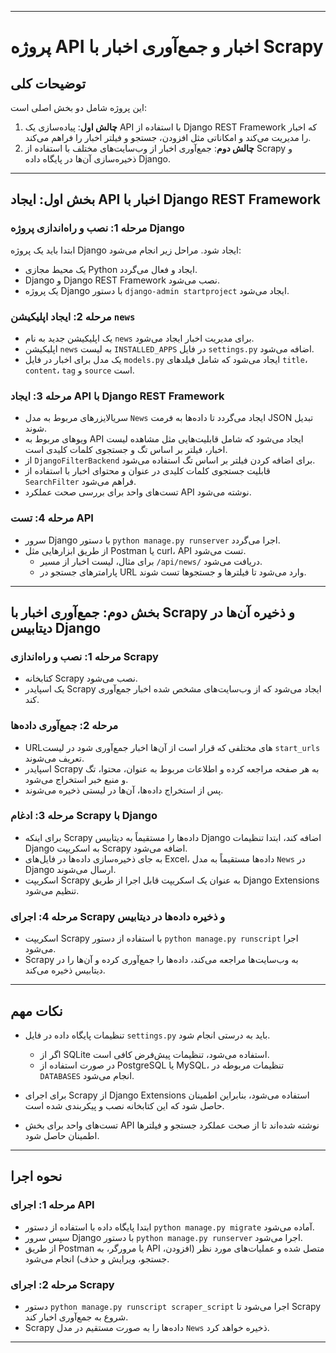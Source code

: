 
---

# پروژه API اخبار و جمع‌آوری اخبار با Scrapy

## توضیحات کلی

این پروژه شامل دو بخش اصلی است:
1. **چالش اول**: پیاده‌سازی یک API با استفاده از Django REST Framework که اخبار را مدیریت می‌کند و امکاناتی مثل افزودن، جستجو و فیلتر اخبار را فراهم می‌کند.
2. **چالش دوم**: جمع‌آوری اخبار از وب‌سایت‌های مختلف با استفاده از Scrapy و ذخیره‌سازی آن‌ها در پایگاه داده Django.

---

## بخش اول: ایجاد API اخبار با Django REST Framework

### مرحله 1: نصب و راه‌اندازی پروژه Django

ابتدا باید یک پروژه Django ایجاد شود. مراحل زیر انجام می‌شود:
- یک محیط مجازی Python ایجاد و فعال می‌گردد.
- Django و Django REST Framework نصب می‌شود.
- یک پروژه Django با دستور `django-admin startproject` ایجاد می‌شود.

### مرحله 2: ایجاد اپلیکیشن `news`

- یک اپلیکیشن جدید به نام `news` برای مدیریت اخبار ایجاد می‌شود.
- اپلیکیشن `news` به لیست `INSTALLED_APPS` در فایل `settings.py` اضافه می‌شود.
- یک مدل برای اخبار در فایل `models.py` ایجاد می‌شود که شامل فیلدهای `title`، `content`، `tag` و `source` است.

### مرحله 3: ایجاد API با Django REST Framework

- سریالایزرهای مربوط به مدل `News` ایجاد می‌گردد تا داده‌ها به فرمت JSON تبدیل شوند.
- ویوهای مربوط به API ایجاد می‌شود که شامل قابلیت‌هایی مثل مشاهده لیست اخبار، فیلتر بر اساس تگ و جستجوی کلمات کلیدی است.
- از `DjangoFilterBackend` برای اضافه کردن فیلتر بر اساس تگ استفاده می‌شود.
- قابلیت جستجوی کلمات کلیدی در عنوان و محتوای اخبار با استفاده از `SearchFilter` فراهم می‌شود.
- تست‌های واحد برای بررسی صحت عملکرد API نوشته می‌شود.

### مرحله 4: تست API

- سرور Django با دستور `python manage.py runserver` اجرا می‌گردد.
- از طریق ابزارهایی مثل Postman یا curl، API تست می‌شود.
  - برای مثال، لیست اخبار از مسیر `/api/news/` دریافت می‌شود.
  - پارامترهای جستجو در URL وارد می‌شود تا فیلترها و جستجوها تست شوند.

---

## بخش دوم: جمع‌آوری اخبار با Scrapy و ذخیره آن‌ها در دیتابیس Django

### مرحله 1: نصب و راه‌اندازی Scrapy

- کتابخانه Scrapy نصب می‌شود.
- یک اسپایدر Scrapy ایجاد می‌شود که از وب‌سایت‌های مشخص شده اخبار جمع‌آوری کند.

### مرحله 2: جمع‌آوری داده‌ها

- URLهای مختلفی که قرار است از آن‌ها اخبار جمع‌آوری شود در لیست `start_urls` تعریف می‌شوند.
- اسپایدر Scrapy به هر صفحه مراجعه کرده و اطلاعات مربوط به عنوان، محتوا، تگ و منبع خبر استخراج می‌شود.
- پس از استخراج داده‌ها، آن‌ها در لیستی ذخیره می‌شوند.

### مرحله 3: ادغام Scrapy با Django

- برای اینکه Scrapy داده‌ها را مستقیماً به دیتابیس Django اضافه کند، ابتدا تنظیمات Django به اسکریپت Scrapy اضافه می‌شود.
- به جای ذخیره‌سازی داده‌ها در فایل‌های Excel، داده‌ها مستقیماً به مدل `News` در Django ارسال می‌شوند.
- اسکریپت Scrapy به عنوان یک اسکریپت قابل اجرا از طریق Django Extensions تنظیم می‌شود.

### مرحله 4: اجرای Scrapy و ذخیره داده‌ها در دیتابیس

- اسکریپت Scrapy با استفاده از دستور `python manage.py runscript` اجرا می‌شود.
- Scrapy به وب‌سایت‌ها مراجعه می‌کند، داده‌ها را جمع‌آوری کرده و آن‌ها را در دیتابیس ذخیره می‌کند.

---

## نکات مهم

- تنظیمات پایگاه داده در فایل `settings.py` باید به درستی انجام شود.
  - اگر از SQLite استفاده می‌شود، تنظیمات پیش‌فرض کافی است.
  - در صورت استفاده از PostgreSQL یا MySQL، تنظیمات مربوطه در `DATABASES` انجام می‌شود.
  
- برای اجرای Scrapy از Django Extensions استفاده می‌شود، بنابراین اطمینان حاصل شود که این کتابخانه نصب و پیکربندی شده است.

- تست‌های واحد برای بخش API نوشته شده‌اند تا از صحت عملکرد جستجو و فیلترها اطمینان حاصل شود.

---

## نحوه اجرا

### مرحله 1: اجرای API

- ابتدا پایگاه داده با استفاده از دستور `python manage.py migrate` آماده می‌شود.
- سپس سرور Django با دستور `python manage.py runserver` اجرا می‌شود.
- از طریق Postman یا مرورگر، به API متصل شده و عملیات‌های مورد نظر (افزودن، جستجو، ویرایش و حذف) انجام می‌شود.

### مرحله 2: اجرای Scrapy

- دستور `python manage.py runscript scraper_script` اجرا می‌شود تا Scrapy شروع به جمع‌آوری اخبار کند.
- Scrapy داده‌ها را به صورت مستقیم در مدل `News` ذخیره خواهد کرد.

---

